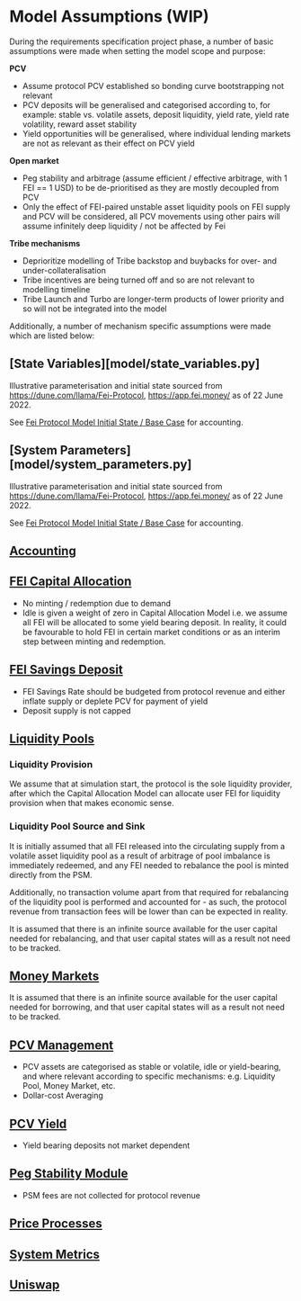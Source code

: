 # Model Assumptions (WIP)

During the requirements specification project phase, a number of basic assumptions were made when setting the model scope and purpose:

**PCV**
- Assume protocol PCV established so bonding curve bootstrapping not relevant
- PCV deposits will be generalised and categorised according to, for example: stable vs. volatile assets, deposit liquidity, yield rate, yield rate volatility, reward asset stability
- Yield opportunities will be generalised, where individual lending markets are not as relevant as their effect on PCV yield

**Open market**
- Peg stability and arbitrage (assume efficient / effective arbitrage, with 1 FEI == 1 USD) to be de-prioritised as they are mostly decoupled from PCV
- Only the effect of FEI-paired unstable asset liquidity pools on FEI supply and PCV will be considered, all PCV movements using other pairs will assume infinitely deep liquidity / not be affected by Fei

**Tribe mechanisms**
- Deprioritize modelling of Tribe backstop and buybacks for over- and under-collateralisation
- Tribe incentives are being turned off and so are not relevant to modelling timeline
- Tribe Launch and Turbo are longer-term products of lower priority and so will not be integrated into the model

Additionally, a number of mechanism specific assumptions were made which are listed below:

## [State Variables][model/state_variables.py]

Illustrative parameterisation and initial state sourced from https://dune.com/llama/Fei-Protocol, https://app.fei.money/ as of 22 June 2022.

See [Fei Protocol Model Initial State / Base Case](https://docs.google.com/spreadsheets/d/1LgqKEGRWaooWR6uD5X-vsOx2HBunfcGKJ58mX5rp7Z8) for accounting.

## [System Parameters][model/system_parameters.py]

Illustrative parameterisation and initial state sourced from https://dune.com/llama/Fei-Protocol, https://app.fei.money/ as of 22 June 2022.

See [Fei Protocol Model Initial State / Base Case](https://docs.google.com/spreadsheets/d/1LgqKEGRWaooWR6uD5X-vsOx2HBunfcGKJ58mX5rp7Z8) for accounting.

## [Accounting](model/parts/accounting.py)

## [FEI Capital Allocation](model/parts/fei_capital_allocation.py)

* No minting / redemption due to demand
* Idle is given a weight of zero in Capital Allocation Model i.e. we assume all FEI will be allocated to some yield bearing deposit. In reality, it could be favourable to hold FEI in certain market conditions or as an interim step between minting and redemption.

## [FEI Savings Deposit](model/parts/fei_savings_deposit.py)

* FEI Savings Rate should be budgeted from protocol revenue and either inflate supply or deplete PCV for payment of yield
* Deposit supply is not capped

## [Liquidity Pools](model/parts/liquidity_pools.py)

### Liquidity Provision

We assume that at simulation start, the protocol is the sole liquidity provider, after which the Capital Allocation Model can allocate user FEI for liquidity provision when that makes economic sense.

### Liquidity Pool Source and Sink

It is initially assumed that all FEI released into the circulating supply from a volatile asset liquidity pool as a result of arbitrage of pool imbalance is immediately redeemed, and any FEI needed to rebalance the pool is minted directly from the PSM.

Additionally, no transaction volume apart from that required for rebalancing of the liquidity pool is performed and accounted for - as such, the protocol revenue from transaction fees will be lower than can be expected in reality.

It is assumed that there is an infinite source available for the user capital needed for rebalancing, and that user capital states will as a result not need to be tracked.

## [Money Markets](model/parts/money_markets.py)

It is assumed that there is an infinite source available for the user capital needed for borrowing, and that user capital states will as a result not need to be tracked.

## [PCV Management](model/parts/pcv_management.py)

* PCV assets are categorised as stable or volatile, idle or yield-bearing, and where relevant according to specific mechanisms: e.g. Liquidity Pool, Money Market, etc.
* Dollar-cost Averaging

## [PCV Yield](model/parts/pcv_yield.py)

* Yield bearing deposits not market dependent

## [Peg Stability Module](model/parts/peg_stability_module.py)

* PSM fees are not collected for protocol revenue

## [Price Processes](model/parts/price_processes.py)

## [System Metrics](model/parts/system_metrics.py)

## [Uniswap](model/parts/uniswap.py)
